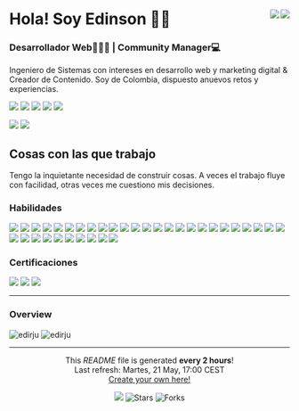 <h1>Hola! Soy Edinson 👋🏻 <span><a href="https://edinson-rivera.pages.dev/" target="_blank"><img align="right" src="https://img.shields.io/badge/edinson-rivera.dev-%23FF3C00.svg?style=flat&logoColor=white"></a><a href="https://www.linkedin.com/in/edinson-rivera-jurado"><img align="right" src="https://img.shields.io/badge/Edinson%20Rivera-%230077B5.svg?style=flat&logo=linkedin&logoColor=white"></a></span></h1>
<h3 align="left">Desarrollador Web👨🏻‍💻 | Community Manager💻</h3>
<p>Ingeniero de Sistemas con intereses en desarrollo web y marketing digital & Creador de Contenido. Soy de Colombia, dispuesto anuevos retos y experiencias.</p>

<a href="https://edinson-rivera.pages.dev/" target="_blank"><img src="https://img.shields.io/badge/edinson_rivera.dev-%23FFC134.svg?style=flat&logoColor=white"></a>
<a href="https://www.instagram.com/edirju/"><img src="https://img.shields.io/badge/@edinsonrivera-%23E4405F.svg?style=flat&logo=Instagram&logoColor=white"></a>
<a href="https://twitter.com/edinson_rivera"><img src="https://img.shields.io/badge/@edinson_rivera-%232F3134.svg?style=flat&logo=X&logoColor=white"></a>
<a href="https://www.facebook.com/edirju"><img src="https://img.shields.io/badge/edinson_rivera-%231877F2.svg?style=flat&logo=facebook&logoColor=white"></a>
<a href="https://www.threads.net/@edirju"><img src="https://img.shields.io/badge/@edinsonrivera-2F3134?style=flat&logo=Threads&logoColor=white"></a>

<p>
    <img src="https://img.shields.io/github/stars/Edirju?style=flat&logo=github&color=FF3C00&labelColor=2F3134">
    <img src="https://img.shields.io/github/followers/Edirju?style=flat&logo=github&color=FF3C00&labelColor=2F3134">
</p>

<h2>Cosas con las que trabajo</h2>
<p>Tengo la inquietante necesidad de construir cosas. A veces el trabajo fluye con facilidad, otras veces me cuestiono mis decisiones.</p>
<h3>Habilidades</h3>
<p>
    <img src="https://img.shields.io/badge/HTML5-%23E34F26.svg?style=flat&logo=html5&logoColor=white">
    <img src="https://img.shields.io/badge/CSS3-%231572B6.svg?style=flat&logo=css3&logoColor=white">
    <img src="https://img.shields.io/badge/JavaScript-%23323330.svg?style=flat&logo=javascript&logoColor=%23F7DF1E"> 
    <img src="https://img.shields.io/badge/Astro-%230C1222?style=flat&logo=astro&logoColor=%23FDFDFE">
    <img src="https://img.shields.io/badge/Bootstrap-%238511FA.svg?style=flat&logo=bootstrap&logoColor=white">
    <img src="https://img.shields.io/badge/Tailwind-%2338B2AC.svg?style=flat&logo=tailwind-css&logoColor=white">
    <img src="https://img.shields.io/badge/SASS%20&%20SCSS-hotpink.svg?style=flat&logo=SASS&logoColor=white">
    <img src="https://img.shields.io/badge/React-%2320232a.svg?style=flat&logo=react&logoColor=%2361DAFB">    
    <img src="https://img.shields.io/badge/Wordpress-%23117AC9.svg?style=flat&logo=WordPress&logoColor=white">
    <img src="https://img.shields.io/badge/PHP-%23777BB4.svg?style=flat&logo=php&logoColor=white">
    <img src="https://img.shields.io/badge/MySQL-4479A1.svg?style=flat&logo=mysql&logoColor=white">
    <img src="https://img.shields.io/badge/VSCode-0078D4?style=flat&logo=visual%20studio%20code&logoColor=white">
    <img src="https://img.shields.io/badge/Python-FFD43B?style=flat&logo=python&logoColor=blue">
    <img src="https://img.shields.io/badge/TypeScript-007ACC?style=flat&logo=typescript&logoColor=white">
    <img src="https://img.shields.io/badge/Vercel-000000?style=flat&logo=vercel&logoColor=white">
    <img src="https://img.shields.io/badge/GIT-E44C30?style=flat&logo=git&logoColor=white">
    <img src="https://img.shields.io/badge/Linux-FCC624?style=flat&logo=linux&logoColor=black">
    <img src="https://img.shields.io/badge/Ubuntu-E95420?style=flat&logo=ubuntu&logoColor=white">
    <img src="https://img.shields.io/badge/fastapi-109989?style=flat&logo=FASTAPI&logoColor=white">
    <img src="https://img.shields.io/badge/Markdown-000000?style=flat&logo=markdown&logoColor=white">
    <img src="https://img.shields.io/badge/Node%20js-339933?style=flat&logo=nodedotjs&logoColor=white">
    <img src="https://img.shields.io/badge/npm-CB3837?style=flat&logo=npm&logoColor=white">
    <img src="https://img.shields.io/badge/Vite-B73BFE?style=flat&logo=vite&logoColor=%23FFD62E">
    <img src="https://img.shields.io/badge/Slack-4A154B?style=flat&logo=slack&logoColor=white">  
    <img src="https://img.shields.io/badge/Figma-F24E1E?style=flat&logo=figma&logoColor=white">
    <img src="https://img.shields.io/badge/Adobe%20Photoshop-%2331A8FF.svg?style=flat&logo=adobe%20photoshop&logoColor=white">
    <img src="https://img.shields.io/badge/Canva-%2300C4CC.svg?&style=flat&logo=Canva&logoColor=white">
    <img src="https://img.shields.io/badge/ChatGPT-74aa9c?style=flat&logo=openai&logoColor=white" />
    <img src="https://img.shields.io/badge/Notion-%23000000.svg?style=flat&logo=Notion&logoColor=white">
    <img src="https://img.shields.io/badge/Miro-F7C922?style=flat&logo=Miro&logoColor=%23050036">
    <img src="https://img.shields.io/badge/Trello-0052CC?style=flat&logo=trello&logoColor=white">  
    <img src="https://img.shields.io/badge/Google%20Analytics-E37400?style=flat&logo=google%20analytics&logoColor=white">
    <img src="https://img.shields.io/badge/Unsplash-000000?style=flat&logo=Unsplash&logoColor=white">
    <img src="https://img.shields.io/badge/Gemini-8E75B2?style=flat&logo=googlebard&logoColor=white">
    <img src="https://img.shields.io/badge/Pexels-05A081?style=flat&logo=pexels&logoColor=white">
</p>
<h3>Certificaciones</h3>
<p>
    <img src="https://img.shields.io/badge/Platzi-98CA3F?style=flat&logo=platzi&logoColor=white">
    <img src="https://img.shields.io/badge/freecodecamp-27273D?style=flat&logo=freecodecamp&logoColor=white">
    <img src="https://img.shields.io/badge/W3Schools-04AA6D?style=flat&logo=W3Schools&logoColor=white">
</p>

---
<h3>Overview</h3>
<p>
  <img align="center" src="https://github-readme-stats.vercel.app/api/top-langs?username=edirju&show_icons=true&locale=en&layout=compact" alt="edirju" />
  <img align="center" src="https://github-readme-stats.vercel.app/api?username=edirju&show_icons=true&locale=en" alt="edirju" />
</p>

----

<p align="center">This <i>README</i> file is generated <b>every 2 hours</b>!</br>Last refresh: Martes, 21 May, 17:00 CEST<br /><a href="https://medium.com/@th.guibert/how-to-create-a-self-updating-readme-md-for-your-github-profile-f8b05744ca91">Create your own here!</a></p>
<p align="center"><img src="https://github.com/thmsgbrt/thmsgbrt/workflows/README%20build/badge.svg" /> <img alt="Stars" src="https://img.shields.io/github/stars/thmsgbrt/thmsgbrt?style=flat-square&labelColor=343b41"/> <img alt="Forks" src="https://img.shields.io/github/forks/thmsgbrt/thmsgbrt?style=flat-square&labelColor=343b41"/></p>

